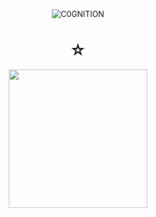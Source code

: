 ## 

<p align="center"> <img src="https://komarev.com/ghpvc/?username=C0GNITION&label=poop%20shards&color=56d4d6&style=flat" alt="C0GNITION" /> </p>
<h1 align="center">☆</h1>
<p align="center"> 
  <img width="250" height="250" src="https://i.imgur.com/IcbJehX.png">
</p>



